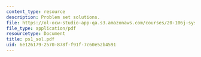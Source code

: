 ```yaml
---
content_type: resource
description: Problem set solutions.
file: https://ol-ocw-studio-app-qa.s3.amazonaws.com/courses/20-106j-systems-microbiology-fall-2006/6e1261792570878ff91f7c60e52b4591_ps1_sol.pdf
file_type: application/pdf
resourcetype: Document
title: ps1_sol.pdf
uid: 6e126179-2570-878f-f91f-7c60e52b4591
---
```

